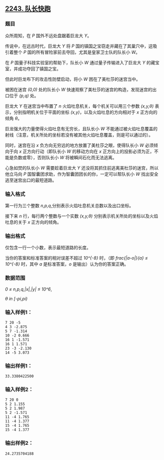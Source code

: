 ## [2243. 队长快跑](https://www.acwing.com/problem/content/2245/)

### 题目

众所周知，在 *P* 国外不远处盘踞着巨龙大 *Y*。

传说中，在远古时代，巨龙大 *Y* 将 *P* 国的镇国之宝窃走并藏在了其巢穴中，这吸引着整个 *P* 国的所有冒险家前去夺回，尤其是皇家卫士队的队长小 *W*。

在 *P* 国量子科技实验室的帮助下，队长小 *W* 通过量子传输进入了巨龙大 *Y* 的藏宝室，并成功夺回了镇国之宝。

但此时巨龙布下的攻击性防壁启动，将小 *W* 困在了美杜莎的迷宫当中。

被困在迷宫 *(0,0)* 处的队长小 *W* 快速观察了美杜莎的迷宫的构造，发现迷宫的出口位于 *(p,q)* 处。

巨龙大 *Y* 在迷宫当中布置了 *n* 火焰吐息机关，每个机关可以用三个参数 *(x,y,θ)* 表示，分别指明机关位于平面的坐标 *(x,y)*，以及火焰吐息的方向相对于 *x* 正方向的倾角 *θ*。

巨龙强大的力量使得火焰吐息有无穷长，且队长小 *W* 不能通过被火焰吐息覆盖的射线（注意，机关所处的坐标若没有被其他火焰吐息覆盖，则是可以通过的）。

同时，迷宫在沿 *x* 负方向无穷远的地方放置了美杜莎之眼，使得队长小 *W* 必须倾向于向 *x* 正方向行动（即队长小 *W* 的移动方向在 *x* 正方向上的投影必须为正，不能是负数或零），否则队长小 *W* 将被瞬间石化而无法逃离。

心急如焚的队长小 *W* 需要趁着巨龙大 *Y* 还没将其抓住前逃离美杜莎的迷宫，所以他立马向 *P* 国智囊团求助，作为智囊团团长的你，一定可以帮队长小 *W* 找出安全逃至迷宫出口的最短道路。

### 输入格式

第一行为三个整数 *n,p,q*,分别表示火焰吐息机关总数以及出口坐标。

接下来 *n* 行，每行两个整数与一个实数 *(x,y,θ)* 分别表示机关所处的坐标以及火焰吐息的关于 *x* 正方向的倾角。

### 输出格式

仅包含一行一个小数，表示最短道路的长度。

当你的答案和标准答案的相对误差不超过 *10^{-8}* 时，（即 *frac{|a-o|}{a} ≤ 10^{-8}* 时，其中 *a* 是标准答案，*o* 是输出）认为你的答案正确。

### 数据范围

*0 ≤ n,p,q,|x|,|y| ≤ 10^6*,

*θ in [-pi,pi)*

### 输入样例1：

```
7 20 -5
4 3 -2.875
5 7 -1.314
10 -2 0.666
16 1 -1.571
16 1 1.571
23 -3 -2.130
14 -5 3.073
```

### 输出样例1：

```
33.3380422500
```

### 输入样例2：

```
7 20 0
5 2 1.155
5 2 1.987
5 2 -1.571
11 -4 1.765
11 -4 1.377
15 -4 1.765
15 -4 1.377
```

### 输出样例2：

```
24.2735704188
```
